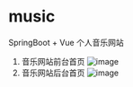 # music
SpringBoot + Vue 个人音乐网站
1. 音乐网站前台首页
![image](https://user-images.githubusercontent.com/76900699/222943962-69ef7fd6-bb7f-4c3a-beec-ac70a8da4933.png)
2. 音乐网站后台首页
![image](https://user-images.githubusercontent.com/76900699/222944060-5af75c81-b1d3-4c05-8300-3f0bb7bf41d1.png)

